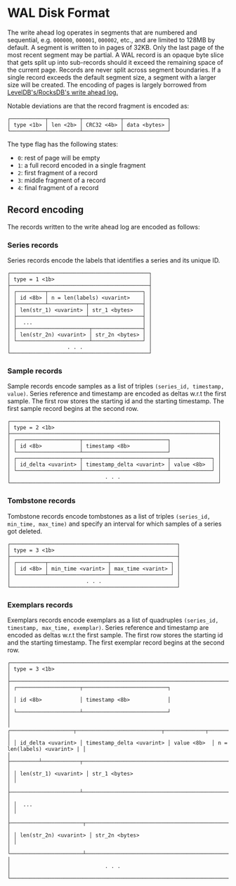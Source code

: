 # WAL Disk Format

The write ahead log operates in segments that are numbered and sequential,
e.g. `000000`, `000001`, `000002`, etc., and are limited to 128MB by default.
A segment is written to in pages of 32KB. Only the last page of the most recent segment
may be partial. A WAL record is an opaque byte slice that gets split up into sub-records
should it exceed the remaining space of the current page. Records are never split across
segment boundaries. If a single record exceeds the default segment size, a segment with
a larger size will be created.
The encoding of pages is largely borrowed from [LevelDB's/RocksDB's write ahead log.](https://github.com/facebook/rocksdb/wiki/Write-Ahead-Log-File-Format)

Notable deviations are that the record fragment is encoded as:

```
┌───────────┬──────────┬────────────┬──────────────┐
│ type <1b> │ len <2b> │ CRC32 <4b> │ data <bytes> │
└───────────┴──────────┴────────────┴──────────────┘
```

The type flag has the following states:

* `0`: rest of page will be empty
* `1`: a full record encoded in a single fragment
* `2`: first fragment of a record
* `3`: middle fragment of a record
* `4`: final fragment of a record

## Record encoding

The records written to the write ahead log are encoded as follows:

### Series records

Series records encode the labels that identifies a series and its unique ID.

```
┌────────────────────────────────────────────┐
│ type = 1 <1b>                              │
├────────────────────────────────────────────┤
│ ┌─────────┬──────────────────────────────┐ │
│ │ id <8b> │ n = len(labels) <uvarint>    │ │
│ ├─────────┴────────────┬─────────────────┤ │
│ │ len(str_1) <uvarint> │ str_1 <bytes>   │ │
│ ├──────────────────────┴─────────────────┤ │
│ │  ...                                   │ │
│ ├───────────────────────┬────────────────┤ │
│ │ len(str_2n) <uvarint> │ str_2n <bytes> │ │
│ └───────────────────────┴────────────────┘ │
│                  . . .                     │
└────────────────────────────────────────────┘
```

### Sample records

Sample records encode samples as a list of triples `(series_id, timestamp, value)`.
Series reference and timestamp are encoded as deltas w.r.t the first sample.
The first row stores the starting id and the starting timestamp.
The first sample record begins at the second row.

```
┌──────────────────────────────────────────────────────────────────┐
│ type = 2 <1b>                                                    │
├──────────────────────────────────────────────────────────────────┤
│ ┌────────────────────┬───────────────────────────┐               │
│ │ id <8b>            │ timestamp <8b>            │               │
│ └────────────────────┴───────────────────────────┘               │
│ ┌────────────────────┬───────────────────────────┬─────────────┐ │
│ │ id_delta <uvarint> │ timestamp_delta <uvarint> │ value <8b>  │ │
│ └────────────────────┴───────────────────────────┴─────────────┘ │
│                              . . .                               │
└──────────────────────────────────────────────────────────────────┘
```

### Tombstone records

Tombstone records encode tombstones as a list of triples `(series_id, min_time, max_time)`
and specify an interval for which samples of a series got deleted.

```
┌─────────────────────────────────────────────────────┐
│ type = 3 <1b>                                       │
├─────────────────────────────────────────────────────┤
│ ┌─────────┬───────────────────┬───────────────────┐ │
│ │ id <8b> │ min_time <varint> │ max_time <varint> │ │
│ └─────────┴───────────────────┴───────────────────┘ │
│                        . . .                        │
└─────────────────────────────────────────────────────┘
```

### Exemplars records

Exemplars records encode exemplars as a list of quadruples `(series_id, timestamp, max_time, exemplar)`.
Series reference and timestamp are encoded as deltas w.r.t the first sample.
The first row stores the starting id and the starting timestamp.
The first exemplar record begins at the second row.

```
┌──────────────────────────────────────────────────────────────────────────────────────────────┐
│ type = 3 <1b>                                                                                │
├──────────────────────────────────────────────────────────────────────────────────────────────┤
│ ┌────────────────────┬───────────────────────────┐                                           │
│ │ id <8b>            │ timestamp <8b>            │                                           │
│ └────────────────────┴───────────────────────────┘                                           │
│ ┌────────────────────┬───────────────────────────┬─────────────┬───────────────────────────┐ │
│ │ id_delta <uvarint> │ timestamp_delta <uvarint> │ value <8b>  │ n = len(labels) <uvarint> | │
│ ├─────────┴────────────┬───────────────────────────────────────────────────────────────────┤ │
│ │ len(str_1) <uvarint> │ str_1 <bytes>                                                     │ │
│ ├──────────────────────┴───────────────────────────────────────────────────────────────────┤ │
│ │  ...                                                                                     │ │
│ ├───────────────────────┬──────────────────────────────────────────────────────────────────┤ │
│ │ len(str_2n) <uvarint> │ str_2n <bytes>                                                   │ │
│ └───────────────────────┴──────────────────────────────────────────────────────────────────┘ │
│                              . . .                                                           │
└──────────────────────────────────────────────────────────────────────────────────────────────┘
```